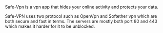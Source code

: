 Safe-Vpn is a vpn app that hides your online activity and protects your data.

Safe-VPN uses two protocol such as OpenVpn and Softether vpn which are both secure and fast in terms.
The servers are mostly both port 80 and 443 which makes it harder for it to be unblocked.
